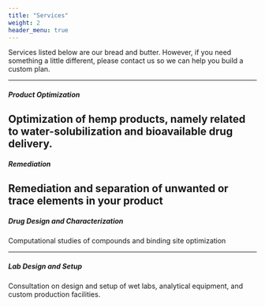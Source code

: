```yaml
---
title: "Services"
weight: 2
header_menu: true
---
```



Services listed below are our bread and butter. However, if you need something a little different, please contact us so we can help you build a custom plan.

---

##### Product Optimization
Optimization of hemp products, namely related to water-solubilization and bioavailable drug delivery. 
---

##### Remediation
Remediation and separation of unwanted or trace elements in your product
---

##### Drug Design and Characterization
Computational studies of compounds and binding site optimization

---

##### Lab Design and Setup
Consultation on design and setup of wet labs, analytical equipment, and custom production facilities. 
